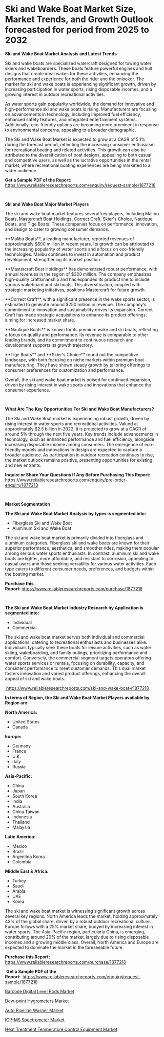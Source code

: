 <p><h1>Ski and Wake Boat Market Size, Market Trends, and Growth Outlook forecasted for period from 2025 to 2032</h1></p><p><strong>Ski and Wake Boat Market Analysis and Latest Trends</strong></p>
<p><p>Ski and wake boats are specialized watercraft designed for towing water skiers and wakeboarders. These boats feature powerful engines and hull designs that create ideal wakes for these activities, enhancing the performance and experience for both the rider and the onlooker. The market for ski and wake boats is experiencing significant growth, driven by increasing participation in water sports, rising disposable incomes, and a growing interest in outdoor recreational activities.</p><p>As water sports gain popularity worldwide, the demand for innovative and high-performance ski and wake boats is rising. Manufacturers are focusing on advancements in technology, including improved fuel efficiency, enhanced safety features, and integrated entertainment systems. Additionally, eco-friendly options are becoming more prominent in response to environmental concerns, appealing to a broader demographic.</p><p>The Ski and Wake Boat Market is expected to grow at a CAGR of 5.1% during the forecast period, reflecting the increasing consumer enthusiasm for recreational boating and related activities. This growth can also be attributed to the diversification of boat designs, appealing to both casual and competitive users, as well as the lucrative opportunities in the rental market, where recreational boating experiences are being marketed to a wider audience.</p></p>
<p><strong>Get a Sample PDF of the Report:&nbsp;</strong> <a href="https://www.reliableresearchreports.com/enquiry/request-sample/1877218?utm_campaign=8&utm_medium=2&utm_source=Github&utm_content=ia&utm_term=28022025&utm_id=ski-and-wake-boat">https://www.reliableresearchreports.com/enquiry/request-sample/1877218</a></p>
<p>&nbsp;</p>
<p><strong>Ski and Wake Boat Major Market Players</strong></p>
<p><p>The ski and wake boat market features several key players, including Malibu Boats, Mastercraft Boat Holdings, Correct Craft, Skier's Choice, Nautique Boats, and Tige Boats. These companies focus on performance, innovation, and design to cater to growing consumer demands.</p><p>**Malibu Boats**, a leading manufacturer, reported revenues of approximately $600 million in recent years. Its growth can be attributed to the increasing popularity of water sports and a focus on eco-friendly technologies. Malibu continues to invest in automation and product development, strengthening its market position.</p><p>**Mastercraft Boat Holdings** has demonstrated robust performance, with annual revenues in the region of $300 million. The company emphasizes high-quality craftsmanship and has expanded its product line to include various wakeboard and ski boats. This diversification, coupled with strategic marketing initiatives, positions Mastercraft for future growth.</p><p>**Correct Craft**, with a significant presence in the wake sports sector, is estimated to generate around $250 million in revenue. The company's commitment to innovation and sustainability drives its expansion. Correct Craft has made strategic acquisitions to enhance its product offerings, aiming for increased market share.</p><p>**Nautique Boats** is known for its premium wake and ski boats, reflecting a focus on quality and performance. Its revenue is comparable to other leading brands, and its commitment to continuous research and development supports its growth trajectory.</p><p>**Tige Boats** and **Skier's Choice** round out the competitive landscape, with both focusing on niche markets within premium boat manufacturing. They have shown steady growth by tailoring offerings to consumer preferences for customization and performance.</p><p>Overall, the ski and wake boat market is poised for continued expansion, driven by rising interest in wake sports and innovations that enhance the consumer experience.</p></p>
<p>&nbsp;</p>
<p><strong>What Are The Key Opportunities For Ski and Wake Boat Manufacturers?</strong></p>
<p><p>The Ski and Wake Boat market is experiencing robust growth, driven by rising interest in water sports and recreational activities. Valued at approximately $2.5 billion in 2022, it is projected to grow at a CAGR of around 5% through the next five years. Key trends include advancements in technology, such as enhanced performance and fuel efficiency, alongside increasing disposable income among consumers. The emergence of eco-friendly models and innovations in design are expected to capture a broader audience. As participation in outdoor recreation continues to rise, the market outlook remains positive, presenting opportunities for existing and new entrants.</p></p>
<p><strong>Inquire or Share Your Questions If Any Before Purchasing This Report:</strong> <a href="https://www.reliableresearchreports.com/enquiry/pre-order-enquiry/1877218?utm_campaign=8&utm_medium=2&utm_source=Github&utm_content=ia&utm_term=28022025&utm_id=ski-and-wake-boat">https://www.reliableresearchreports.com/enquiry/pre-order-enquiry/1877218</a></p>
<p>&nbsp;</p>
<p><strong>Market Segmentation</strong></p>
<p><strong>The Ski and Wake Boat Market Analysis by types is segmented into:</strong></p>
<p><ul><li>Fiberglass Ski and Wake Boat</li><li>Aluminum Ski and Wake Boat</li></ul></p>
<p><p>The ski and wake boat market is primarily divided into fiberglass and aluminum categories. Fiberglass ski and wake boats are known for their superior performance, aesthetics, and smoother rides, making them popular among serious water sports enthusiasts. In contrast, aluminum ski and wake boats are lighter, more affordable, and resistant to corrosion, appealing to casual users and those seeking versatility for various water activities. Each type caters to different consumer needs, preferences, and budgets within the boating market.</p></p>
<p><strong>Purchase this Report:&nbsp;</strong><a href="https://www.reliableresearchreports.com/purchase/1877218?utm_campaign=8&utm_medium=2&utm_source=Github&utm_content=ia&utm_term=28022025&utm_id=ski-and-wake-boat">https://www.reliableresearchreports.com/purchase/1877218</a></p>
<p>&nbsp;</p>
<p><strong>The Ski and Wake Boat Market Industry Research by Application is segmented into:</strong></p>
<p><ul><li>Individual</li><li>Commercial</li></ul></p>
<p><p>The ski and wake boat market serves both individual and commercial applications, catering to recreational enthusiasts and businesses alike. Individuals typically seek these boats for leisure activities, such as water skiing, wakeboarding, and family outings, prioritizing performance and comfort. Conversely, the commercial segment targets operators offering water sports services or rentals, focusing on durability, capacity, and consistent performance to meet customer demands. This dual market fosters innovation and varied product offerings, enhancing the overall appeal of ski and wake boats.</p></p>
<p><a href="https://www.reliableresearchreports.com/ski-and-wake-boat-r1877218?utm_campaign=8&utm_medium=2&utm_source=Github&utm_content=ia&utm_term=28022025&utm_id=ski-and-wake-boat">&nbsp;https://www.reliableresearchreports.com/ski-and-wake-boat-r1877218</a></p>
<p><strong>In terms of Region, the Ski and Wake Boat Market Players available by Region are:</strong></p>
<p>
    <p> <strong> North America: </strong>
        <ul>
            <li>United States</li>
            <li>Canada</li>
        </ul>
        </p> 
    <p> <strong> Europe: </strong>
        <ul>
            <li>Germany</li>
            <li>France</li>
            <li>U.K.</li>
            <li>Italy</li>
            <li>Russia</li>
        </ul>
        </p> 
    <p> <strong> Asia-Pacific: </strong>
        <ul>
            <li>China</li>
            <li>Japan</li>
            <li>South Korea</li>
            <li>India</li>
            <li>Australia</li>
            <li>China Taiwan</li>
            <li>Indonesia</li>
            <li>Thailand</li>
            <li>Malaysia</li>
        </ul>
        </p> 
    <p> <strong> Latin America: </strong>
        <ul>
            <li>Mexico</li>
            <li>Brazil</li>
            <li>Argentina Korea</li>
            <li>Colombia</li>
        </ul>
        </p> 
    <p> <strong> Middle East & Africa: </strong>
        <ul>
            <li>Turkey</li>
            <li>Saudi</li>
            <li>Arabia</li>
            <li>UAE</li>
            <li>Korea</li>
        </ul>
    </p>
    </p>
<p><p>The ski and wake boat market is witnessing significant growth across several key regions. North America leads the market, holding approximately 42% of the global share, driven by a robust outdoor recreational culture. Europe follows with a 25% market share, buoyed by increasing interest in water sports. The Asia-Pacific region, particularly China, is emerging, contributing around 20% of the market, largely due to rising disposable incomes and a growing middle class. Overall, North America and Europe are expected to dominate the market in the foreseeable future.</p></p>
<p><strong>Purchase this Report: </strong><a href="https://www.reliableresearchreports.com/purchase/1877218?utm_campaign=8&utm_medium=2&utm_source=Github&utm_content=ia&utm_term=28022025&utm_id=ski-and-wake-boat">https://www.reliableresearchreports.com/purchase/1877218</a></p>
<p>&nbsp;<strong>Get a Sample PDF of the Report:&nbsp;&nbsp;</strong><a href="https://www.reliableresearchreports.com/enquiry/request-sample/1877218?utm_campaign=8&utm_medium=2&utm_source=Github&utm_content=ia&utm_term=28022025&utm_id=ski-and-wake-boat">https://www.reliableresearchreports.com/enquiry/request-sample/1877218</a></p>
<p><strong></strong></p>
<p><p><a href="https://github.com/denuetkachci/Market-Research-Report-List-1/blob/main/barcode-digital-level-rods-market.md?utm_campaign=8&utm_medium=2&utm_source=Github&utm_content=ia&utm_term=28022025&utm_id=ski-and-wake-boat">Barcode Digital Level Rods Market</a></p><p><a href="https://github.com/quiraytaibat/Market-Research-Report-List-1/blob/main/dew-point-hygrometers-market.md?utm_campaign=8&utm_medium=2&utm_source=Github&utm_content=ia&utm_term=28022025&utm_id=ski-and-wake-boat">Dew-point Hygrometers Market</a></p><p><a href="https://github.com/lenjakam/Market-Research-Report-List-1/blob/main/auto-pipeline-washer-market.md?utm_campaign=8&utm_medium=2&utm_source=Github&utm_content=ia&utm_term=28022025&utm_id=ski-and-wake-boat">Auto Pipeline Washer Market</a></p><p><a href="https://github.com/houltngake/Market-Research-Report-List-1/blob/main/icp-ms-spectrometer-market.md?utm_campaign=8&utm_medium=2&utm_source=Github&utm_content=ia&utm_term=28022025&utm_id=ski-and-wake-boat">ICP-MS Spectrometer Market</a></p><p><a href="https://github.com/direepittr/Market-Research-Report-List-1/blob/main/heat-treatment-temperature-control-equipment-market.md?utm_campaign=8&utm_medium=2&utm_source=Github&utm_content=ia&utm_term=28022025&utm_id=ski-and-wake-boat">Heat Treatment Temperature Control Equipment Market</a></p></p>